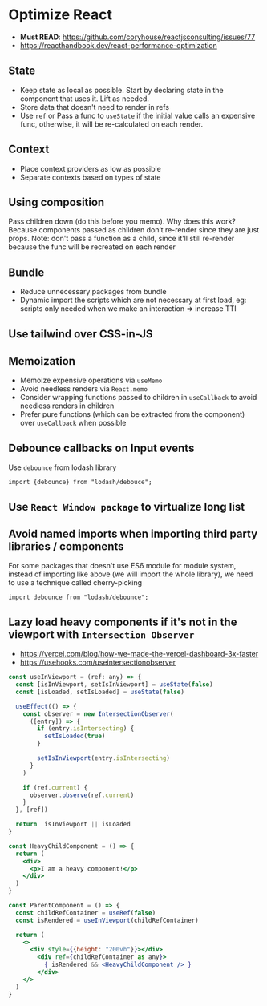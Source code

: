 # Optimize React

- **Must READ**: <https://github.com/coryhouse/reactjsconsulting/issues/77>
- <https://reacthandbook.dev/react-performance-optimization>

## State

- Keep state as local as possible. Start by declaring state in the component that uses it. Lift as needed.
- Store data that doesn't need to render in refs
- Use `ref` or Pass a func to `useState` if the initial value calls an expensive func, otherwise, it will be re-calculated on each render.

## Context

- Place context providers as low as possible
- Separate contexts based on types of state

## Using composition

Pass children down (do this before you memo). Why does this work? Because components passed as children don’t re-render since they are just props. Note: don't pass a function as a child, since it'll still re-render because the func will be recreated on each render

## Bundle

- Reduce unnecessary packages from bundle
- Dynamic import the scripts which are not necessary at first load, eg: scripts only needed when we make an interaction => increase TTI

## Use tailwind over CSS-in-JS

## Memoization

- Memoize expensive operations via `useMemo`
- Avoid needless renders via `React.memo`
- Consider wrapping functions passed to children in `useCallback` to avoid needless renders in children
- Prefer pure functions (which can be extracted from the component) over `useCallback` when possible

## Debounce callbacks on Input events

Use `debounce` from lodash library

`import {debounce} from "lodash/debouce";`

## Use `React Window package` to virtualize long list

## Avoid named imports when importing third party libraries / components

For some packages that doesn't use ES6 module for module system, instead of importing like above (we will import the whole library), we need to use a technique called cherry-picking

`import debounce from "lodash/debounce";`

## Lazy load heavy components if it's not in the viewport with `Intersection Observer`

- <https://vercel.com/blog/how-we-made-the-vercel-dashboard-3x-faster>
- <https://usehooks.com/useintersectionobserver>

```jsx
const useInViewport = (ref: any) => {
  const [isInViewport, setIsInViewport] = useState(false)
  const [isLoaded, setIsLoaded] = useState(false)

  useEffect(() => {
    const observer = new IntersectionObserver(
      ([entry]) => {
        if (entry.isIntersecting) {
          setIsLoaded(true)
        }

        setIsInViewport(entry.isIntersecting)
      }
    )

    if (ref.current) {
      observer.observe(ref.current)
    }
  }, [ref])

  return  isInViewport || isLoaded
}

const HeavyChildComponent = () => {
  return (
    <div>
      <p>I am a heavy component!</p>
    </div>
  )
}

const ParentComponent = () => {
  const childRefContainer = useRef(false)
  const isRendered = useInViewport(childRefContainer)

  return (
    <>
      <div style={{height: "200vh"}}></div>
        <div ref={childRefContainer as any}>
          { isRendered && <HeavyChildComponent /> }
        </div>
    </>
  )
}
```